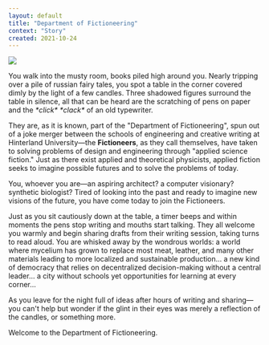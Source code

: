 ```yaml
---
layout: default
title: "Department of Fictioneering"
context: "Story"
created: 2021-10-24
---
```


![](/images/department-of-fictioneering-vibe.png)

You walk into the musty room, books piled high around you. Nearly tripping over a pile of russian fairy tales, you spot a table in the corner covered dimly by the light of a few candles. Three shadowed figures surround the table in silence, all that can be heard are the scratching of pens on paper and the *\*click\** *\*clack\** of an old typewriter.

They are, as it is known, part of the "Department of Fictioneering", spun out of a joke merger between the schools of engineering and creative writing at Hinterland University—the **Fictioneers**, as they call themselves, have taken to solving problems of design and engineering through "applied science fiction." Just as there exist applied and theoretical physicists, applied fiction seeks to imagine possible futures and to solve the problems of today.

You, whoever you are—an aspiring architect? a computer visionary? synthetic biologist? Tired of looking into the past and ready to imagine new visions of the future, you have come today to join the Fictioneers.

Just as you sit cautiously down at the table, a timer beeps and within moments the pens stop writing and mouths start talking. They all welcome you warmly and begin sharing drafts from their writing session, taking turns to read aloud. You are whisked away by the wondrous worlds: a world where mycelium has grown to replace most meat, leather, and many other materials leading to more localized and sustainable production... a new kind of democracy that relies on decentralized decision-making without a central leader... a city without schools yet opportunities for learning at every corner...

As you leave for the night full of ideas after hours of writing and sharing—you can't help but wonder if the glint in their eyes was merely a reflection of the candles, or something more.

Welcome to the Department of Fictioneering.